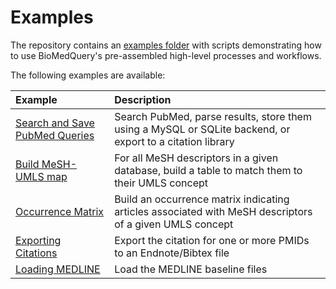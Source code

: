 # Examples
The repository contains an [examples folder](https://github.com/bcbi/BioMedQuery.jl/tree/master/examples)
with scripts demonstrating how to use BioMedQuery's pre-assembled high-level processes and workflows.

The following examples are available:

| Example                                 | Description                   |
| :-------                                | :----------                   |
| [Search and Save PubMed Queries](./examples/pubmed_search_and_save.md) | Search PubMed, parse results, store them using a MySQL or SQLite backend, or export to a  citation library|
| [Build MeSH-UMLS map](/examples/pubmed_mesh_to_umls_map.md) | For all MeSH descriptors in a given database, build a table to match them to their UMLS concept|
| [Occurrence Matrix](./examples/umls_semantic_occurrences.md) | Build an occurrence matrix indicating articles associated with MeSH descriptors of a given UMLS concept |
| [Exporting Citations](./examples/pubmed_export_citations.md) | Export the citation for one or more PMIDs to an Endnote/Bibtex file|
| [Loading MEDLINE](./examples/load_medline.md) | Load the MEDLINE baseline files|
